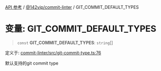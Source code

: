 [API 参考](../../../index.md) / [@142vip/commit-linter](../index.md) / GIT\_COMMIT\_DEFAULT\_TYPES

# 变量: GIT\_COMMIT\_DEFAULT\_TYPES

> `const` **GIT\_COMMIT\_DEFAULT\_TYPES**: `string`[]

定义于: [commit-linter/src/git-commit-type.ts:76](https://github.com/142vip/core-x/blob/366c03709f86a3eb43798cad6f972465bd93322a/packages/commit-linter/src/git-commit-type.ts#L76)

默认支持的git commit type
